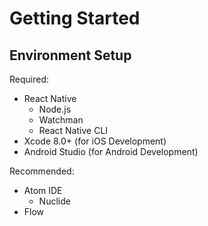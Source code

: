 # Getting Started

## Environment Setup
Required:
* React Native
  * Node.js
  * Watchman
  * React Native CLI
* Xcode 8.0+ (for iOS Development)
* Android Studio (for Android Development)


Recommended:
* Atom IDE
  * Nuclide
* Flow 




